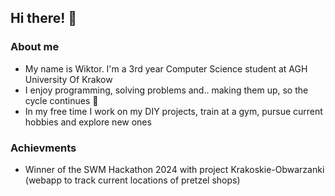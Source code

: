 ## Hi there! 👋

### About me
- My name is Wiktor. I'm a 3rd year Computer Science student at AGH University Of Krakow
- I enjoy programming, solving problems and.. making them up, so the cycle continues 🙈
- In my free time I work on my DIY projects, train at a gym, pursue current hobbies and
  explore new ones

### Achievments
- Winner of the SWM Hackathon 2024 with project Krakoskie-Obwarzanki
(webapp to track current locations of pretzel shops)
